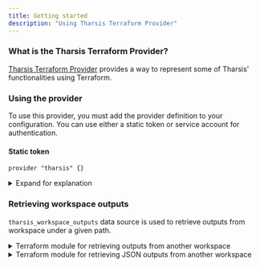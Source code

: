```yaml
---
title: Getting started
description: "Using Tharsis Terraform Provider"
---
```


### What is the Tharsis Terraform Provider?

[Tharsis Terraform Provider](https://github.com/martian-cloud/terraform-provider-tharsis) provides a way to represent some of Tharsis' functionalities using Terraform.

### Using the provider

To use this provider, you must add the provider definition to your configuration. You can use either a static token or service account for authentication.

#### Static token

```hcl showLineNumbers
provider "tharsis" {}
```

<details>
<summary>Expand for explanation</summary>

|           Name | Type   | Definition                                                           |
| -------------: | ------ | -------------------------------------------------------------------- |
|         `host` | string | Hostname for the Tharsis API (e.g. https://api.tharsis.example.com). |
| `static_token` | string | Static token for authenticating with the Tharsis API.                |

:::note
`host` and `static_token` are set automatically by the job executor. However, they are required when running outside Tharsis.
:::

Alternatively, you can provide these values by environment variables.

|   Environment Variable | Definition                                 |
| ---------------------: | ------------------------------------------ |
|     `THARSIS_ENDPOINT` | The host for Tharsis.                      |
| `THARSIS_STATIC_TOKEN` | The static token to use with the provider. |

:::info important
The `provider` block values take precedence over environment variables. It is **recommended** to use configuration values to define the provider over environment variables, especially if you are defining the provider more than once.

:::

</details>

### Retrieving workspace outputs

`tharsis_workspace_outputs` data source is used to retrieve outputs from workspace under a given path.

<details>
<summary>Terraform module for retrieving outputs from another workspace</summary>

```hcl showLineNumbers
terraform {
  required_providers {
    tharsis = {
      source = "registry.terraform.io/martian-cloud/tharsis"
    }
  }
}

provider "tharsis" {}

data "tharsis_workspace_outputs" "this" {
  path = "group/sub-group/workspace"
}

# When running via a Tharsis executor, in a workspace,
# the path can be relative to the workspace.
#
# For instance, if you had the following structure where
# you are operating from myworkspace:
#   group
#   |- sub-group
#   |--|- workspace
#   |--my-group
#   |--|- myworkspace  <- this is the current workspace
#
#  You can access `workspace` relative to your `myworkspace`
#  by using the relative path `../sub-group/workspace`
#
# data "tharsis_workspace_outputs" "this" {
#   path = "../sub-group/workspace"
# }

output "str" {
  value = data.tharsis_workspace_outputs.this.outputs.output_name
}
```

<details>
<summary>Expand for explanation</summary>

|               Name | Read-Only |     Type      | Required | Description                                         |
| -----------------: | :-------: | :-----------: | :------: | --------------------------------------------------- |
|             `path` |     -     |    String     |   Yes    | The path of the workspace to retrieve outputs.      |
|        `full_path` |    Yes    |    String     |    -     | The full path of the workspace.                     |
|          `outputs` |    Yes    | Map of String |    -     | The outputs of the workspace specified by the path. |
| `state_version_id` |    Yes    |    String     |    -     | The ID of the workspace's current state version.    |
|     `workspace_id` |    Yes    |    String     |    -     | The ID of the workspace.                            |

</details>

</details>

<details>
<summary>Terraform module for retrieving JSON outputs from another workspace</summary>

```hcl showLineNumbers
terraform {
  required_providers {
    tharsis = {
      source = "registry.terraform.io/martian-cloud/tharsis"
    }
  }
}

provider "tharsis" {}

data "tharsis_workspace_outputs_json" "this" {
  path = "group/sub-group/workspace"
}

# When running via a Tharsis executor, in a workspace,
# the path can be relative to the workspace.
#
# For instance, if you had the following structure where
# you are operating from myworkspace:
#   group
#   |- sub-group
#   |--|- workspace
#   |--my-group
#   |--|- myworkspace  <- this is the current workspace
#
#  You can access `workspace` relative to your `myworkspace`
#  by using the relative path `../sub-group/workspace`
#
# data "tharsis_workspace_outputs" "this" {
#   path = "../sub-group/workspace"
# }

output "object" {
  value = jsondecode(data.tharsis_workspace_outputs_json.this.outputs.object)
}
```

<details>
<summary>Expand for explanation</summary>

[`jsondecode`](https://www.terraform.io/language/functions/jsondecode) maps JSON values to [Terraform language values](https://www.terraform.io/language/expressions/types).

|               Name | Read-Only |     Type      | Required | Description                                         |
| -----------------: | :-------: | :-----------: | :------: | --------------------------------------------------- |
|             `path` |     -     |    String     |   Yes    | The path of the workspace to retrieve outputs.      |
|        `full_path` |    Yes    |    String     |    -     | The full path of the workspace.                     |
|          `outputs` |    Yes    | Map of String |    -     | The outputs of the workspace specified by the path. |
| `state_version_id` |    Yes    |    String     |    -     | The ID of the workspace's current state version.    |
|     `workspace_id` |    Yes    |    String     |    -     | The ID of the workspace.                            |

</details>

</details>
